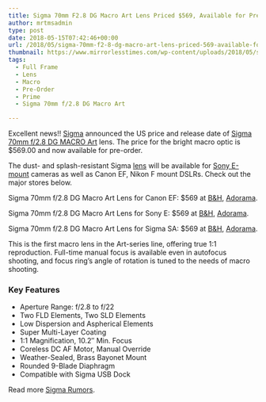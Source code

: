 ```yaml
---
title: Sigma 70mm F2.8 DG Macro Art Lens Priced $569, Available for Pre-Order
author: mrtmsadmin
type: post
date: 2018-05-15T07:42:46+00:00
url: /2018/05/sigma-70mm-f2-8-dg-macro-art-lens-priced-569-available-for-pre-order/
thumbnail: https://www.mirrorlesstimes.com/wp-content/uploads/2018/05/sigma-70mm-f-2-8-dg-macro-art-lens-development.jpeg
tags:
  - Full Frame
  - Lens
  - Macro
  - Pre-Order
  - Prime
  - Sigma 70mm f/2.8 DG Macro Art

---
```

Excellent news!! <a href="https://www.mirrorlesstimes.com/category/sigma/" target="_blank" rel="noopener">Sigma</a> announced the US price and release date of <a href="https://www.mirrorlesstimes.com/tags/sigma-70mm-f-2-8-dg-macro-art/" target="_blank" rel="noopener">Sigma 70mm f/2.8 DG MACRO Art</a> lens. The price for the bright macro optic is $569.00 and now available for pre-order.

The dust- and splash-resistant Sigma [lens][1] will be available for [Sony E-mount][2] cameras as well as Canon EF, Nikon F mount DSLRs. Check out the major stores below.

Sigma 70mm f/2.8 DG Macro Art Lens for Canon EF: $569 at <a class="ext-link" title="" href="https://www.bhphotovideo.com/c/product/1393480-REG/sigma_70mm_f_2_8_dg_macro.html/BI/20175/KBID/14249/" target="_blank" rel="external nofollow noopener">B&H</a>, <a class="ext-link broken_link" title="" href="http://adorama.evyy.net/c/63923/51926/1036?u=https://www.adorama.com/sg7028aeos.html" target="_blank" rel="external nofollow noopener">Adorama</a>.

Sigma 70mm f/2.8 DG Macro Art Lens for Sony E: $569 at <a class="ext-link" title="" href="https://www.bhphotovideo.com/c/product/1393483-REG/sigma_70mm_f_2_8_dg_macro.html/BI/20175/KBID/14249/" target="_blank" rel="external nofollow noopener">B&H</a>, <a class="ext-link" title="" href="http://adorama.evyy.net/c/63923/51926/1036?u=https://www.adorama.com/sg7028soe.html" target="_blank" rel="external nofollow noopener">Adorama</a>.

Sigma 70mm f/2.8 DG Macro Art Lens for Sigma SA: $569 at <a class="ext-link" title="" href="https://www.bhphotovideo.com/c/product/1393482-REG/sigma_70mm_f_2_8_dg_macro.html/BI/20175/KBID/14249/" target="_blank" rel="external nofollow noopener">B&H</a>, <a class="ext-link" title="" href="http://adorama.evyy.net/c/63923/51926/1036?u=https://www.adorama.com/sg7028asg.html" target="_blank" rel="external nofollow noopener">Adorama</a>.<!--more-->

This is the first macro lens in the Art-series line, offering true 1:1 reproduction. Full-time manual focus is available even in autofocus shooting, and focus ring’s angle of rotation is tuned to the needs of macro shooting.

### Key Features

<ul data-selenium="highlightList">
  <li>
    Aperture Range: f/2.8 to f/22
  </li>
  <li>
    Two FLD Elements, Two SLD Elements
  </li>
  <li>
    Low Dispersion and Aspherical Elements
  </li>
  <li>
    Super Multi-Layer Coating
  </li>
  <li>
    1:1 Magnification, 10.2″ Min. Focus
  </li>
  <li>
    Coreless DC AF Motor, Manual Override
  </li>
  <li>
    Weather-Sealed, Brass Bayonet Mount
  </li>
  <li>
    Rounded 9-Blade Diaphragm
  </li>
  <li>
    Compatible with Sigma USB Dock
  </li>
</ul>

Read more <a href="https://www.dailycameranews.com/tag/sigma-rumors/" target="_blank" rel="noopener">Sigma Rumors</a>.

&nbsp;

 [1]: https://www.mirrorlesstimes.com/tags/lens/
 [2]: https://www.dailycameranews.com/2017/03/best-sony-full-frame-e-mount-lenses/